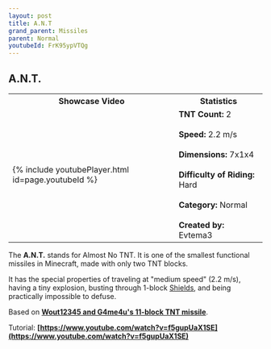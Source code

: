 ```yaml
---
layout: post
title: A.N.T
grand_parent: Missiles
parent: Normal
youtubeId: FrK95ypVTQg
---
```

**A.N.T.**
---

<table>
    <tr>
        <th>Showcase Video</th>
        <th>Statistics</th>
    </tr>
    <tr>
        <td>{% include youtubePlayer.html id=page.youtubeId %}</td>
        <td>
            <b>TNT Count:</b> 2<br><br>
            <b>Speed:</b> 2.2 m/s<br><br>
            <b>Dimensions:</b> 7x1x4<br><br>
            <b>Difficulty of Riding:</b> Hard<br><br>
            <b>Category:</b> Normal<br><br>
            <b>Created by:</b> Evtema3
        </td>
    </tr>
</table>

The **A.N.T.** stands for Almost No TNT. It is one of the smallest functional missiles in Minecraft, made with only two TNT blocks.

It has the special properties of traveling at "medium speed" (2.2 m/s), having a tiny explosion, busting through 1-block [Shields](https://zeroniaserver.github.io/RocketRidersWiki/utilities/shield), and being practically impossible to defuse.

Based on __[Wout12345 and G4me4u's 11-block TNT missile](https://www.youtube.com/watch?v=DBqGwnsqWuQ)__.

Tutorial: __[https://www.youtube.com/watch?v=f5gupUaX1SE](https://www.youtube.com/watch?v=f5gupUaX1SE)__